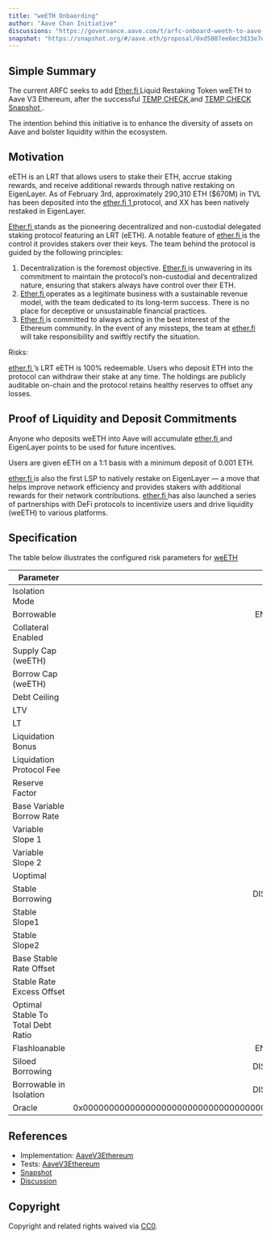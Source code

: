 ```yaml
---
title: "weETH Onbaording"
author: "Aave Chan Initiative"
discussions: "https://governance.aave.com/t/arfc-onboard-weeth-to-aave-v3-on-ethereum/16758"
snapshot: "https://snapshot.org/#/aave.eth/proposal/0xd5807ee6ec3d33e7d86805a4287540b0a9801430ee0900ff6babb698e4f2a273"
---
```


## Simple Summary

The current ARFC seeks to add [Ether.fi ](http://Ether.fi) Liquid Restaking Token weETH to Aave V3 Ethereum, after the successful [TEMP CHECK ](https://governance.aave.com/t/temp-check-onboarding-weeth-to-aave-v3-ethereum/16546) and [TEMP CHECK Snapshot ](https://snapshot.org/#/aave.eth/proposal/0xffe122a2fb0b34e713b7bb8e74e943b35c6cb298bafc4e50c464b62167e3246e).

The intention behind this initiative is to enhance the diversity of assets on Aave and bolster liquidity within the ecosystem.

## Motivation

eETH is an LRT that allows users to stake their ETH, accrue staking rewards, and receive additional rewards through native restaking on EigenLayer. As of February 3rd, approximately 290,310 ETH ($670M) in TVL has been deposited into the [ether.fi 1 ](http://ether.fi/) protocol, and XX has been natively restaked in EigenLayer.

[Ether.fi ](http://ether.fi/) stands as the pioneering decentralized and non-custodial delegated staking protocol featuring an LRT (eETH). A notable feature of [ether.fi ](http://ether.fi/) is the control it provides stakers over their keys. The team behind the protocol is guided by the following principles:

1. Decentralization is the foremost objective. [Ether.fi ](http://ether.fi/) is unwavering in its commitment to maintain the protocol’s non-custodial and decentralized nature, ensuring that stakers always have control over their ETH.
2. [Ether.fi ](http://ether.fi/) operates as a legitimate business with a sustainable revenue model, with the team dedicated to its long-term success. There is no place for deceptive or unsustainable financial practices.
3. [Ether.fi ](http://ether.fi/) is committed to always acting in the best interest of the Ethereum community. In the event of any missteps, the team at [ether.fi ](http://ether.fi/) will take responsibility and swiftly rectify the situation.

Risks:

[ether.fi ](http://ether.fi/)’s LRT eETH is 100% redeemable. Users who deposit ETH into the protocol can withdraw their stake at any time. The holdings are publicly auditable on-chain and the protocol retains healthy reserves to offset any losses.

## Proof of Liquidity and Deposit Commitments

Anyone who deposits weETH into Aave will accumulate [ether.fi ](http://ether.fi/) and EigenLayer points to be used for future incentives.

Users are given eETH on a 1:1 basis with a minimum deposit of 0.001 ETH.

[ether.fi ](http://ether.fi/) is also the first LSP to natively restake on EigenLayer — a move that helps improve network efficiency and provides stakers with additional rewards for their network contributions. [ether.fi ](http://ether.fi/) has also launched a series of partnerships with DeFi protocols to incentivize users and drive liquidity (weETH) to various platforms.

## Specification

The table below illustrates the configured risk parameters for [weETH](https://etherscan.io/token/0xcd5fe23c85820f7b72d0926fc9b05b43e359b7ee)

| Parameter                          |                                      Value |
| ---------------------------------- | -----------------------------------------: |
| Isolation Mode                     |                                       true |
| Borrowable                         |                                    ENABLED |
| Collateral Enabled                 |                                       true |
| Supply Cap (weETH)                 |                                      8,000 |
| Borrow Cap (weETH)                 |                                        800 |
| Debt Ceiling                       |                                      USD 0 |
| LTV                                |                                     72.5 % |
| LT                                 |                                       75 % |
| Liquidation Bonus                  |                                      7.5 % |
| Liquidation Protocol Fee           |                                       10 % |
| Reserve Factor                     |                                       15 % |
| Base Variable Borrow Rate          |                                        0 % |
| Variable Slope 1                   |                                        7 % |
| Variable Slope 2                   |                                      300 % |
| Uoptimal                           |                                       45 % |
| Stable Borrowing                   |                                   DISABLED |
| Stable Slope1                      |                                        0 % |
| Stable Slope2                      |                                        0 % |
| Base Stable Rate Offset            |                                        0 % |
| Stable Rate Excess Offset          |                                        0 % |
| Optimal Stable To Total Debt Ratio |                                        0 % |
| Flashloanable                      |                                    ENABLED |
| Siloed Borrowing                   |                                   DISABLED |
| Borrowable in Isolation            |                                   DISABLED |
| Oracle                             | 0x0000000000000000000000000000000000000000 |

## References

- Implementation: [AaveV3Ethereum](https://github.com/bgd-labs/aave-proposals-v3/blob/main/src/20240320_AaveV3Ethereum_WeETHListing/AaveV3Ethereum_WeETHListing_20240320.sol)
- Tests: [AaveV3Ethereum](https://github.com/bgd-labs/aave-proposals-v3/blob/main/src/20240320_AaveV3Ethereum_WeETHListing/AaveV3Ethereum_WeETHListing_20240320.t.sol)
- [Snapshot](https://snapshot.org/#/aave.eth/proposal/0xd5807ee6ec3d33e7d86805a4287540b0a9801430ee0900ff6babb698e4f2a273)
- [Discussion](https://governance.aave.com/t/arfc-onboard-weeth-to-aave-v3-on-ethereum/16758)

## Copyright

Copyright and related rights waived via [CC0](https://creativecommons.org/publicdomain/zero/1.0/).
